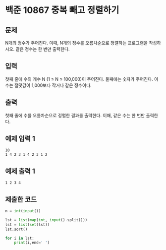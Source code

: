 # 백준 10867 중복 빼고 정렬하기

## 문제
N개의 정수가 주어진다. 이때, N개의 정수를 오름차순으로 정렬하는 프로그램을 작성하시오. 같은 정수는 한 번만 출력한다.

## 입력
첫째 줄에 수의 개수 N (1 ≤ N ≤ 100,000)이 주어진다. 둘째에는 숫자가 주어진다. 이 수는 절댓값이 1,000보다 작거나 같은 정수이다.

## 출력
첫째 줄에 수를 오름차순으로 정렬한 결과를 출력한다. 이때, 같은 수는 한 번만 출력한다.

## 예제 입력 1
```
10
1 4 2 3 1 4 2 3 1 2
```

## 예제 출력 1
```
1 2 3 4
```

## 제출한 코드
```py
n = int(input())

lst = list(map(int, input().split()))
lst = list(set(lst))
lst.sort()

for i in lst:
    print(i,end=' ')
```